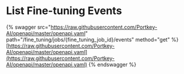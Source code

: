 # List Fine-tuning Events

{% swagger src="https://raw.githubusercontent.com/Portkey-AI/openapi/master/openapi.yaml" path="/fine_tuning/jobs/{fine_tuning_job_id}/events" method="get" %}
[https://raw.githubusercontent.com/Portkey-AI/openapi/master/openapi.yaml](https://raw.githubusercontent.com/Portkey-AI/openapi/master/openapi.yaml)
{% endswagger %}

